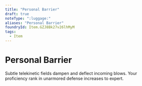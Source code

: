 ```yaml
---
title: "Personal Barrier"
draft: true
noteType: ":luggage:"
aliases: "Personal Barrier"
foundryId: Item.GZJ8Bk27v26lhMyM
tags:
  - Item
---
```


# Personal Barrier

Subtle telekinetic fields dampen and deflect incoming blows. Your proficiency rank in unarmored defense increases to expert.
